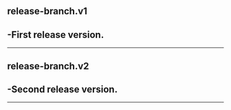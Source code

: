 release-branch.v1
-----------------
-First release version.
------------------------------
------------------------------
release-branch.v2
-----------------
-Second release version.
------------------------------
------------------------------